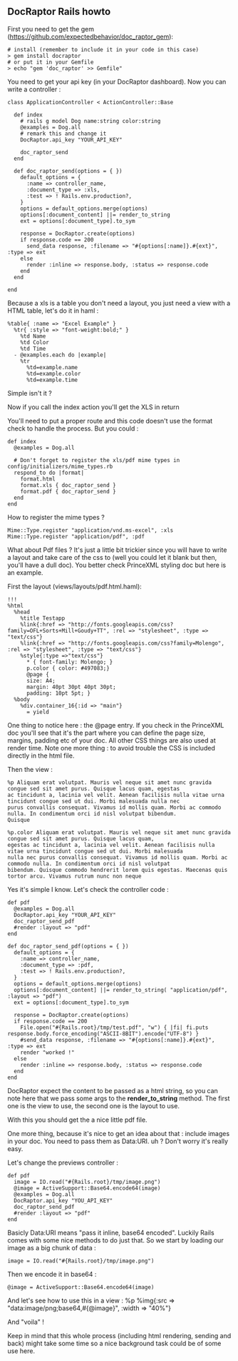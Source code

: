 ## DocRaptor Rails howto

First you need to get the gem (https://github.com/expectedbehavior/doc_raptor_gem):

    # install (remember to include it in your code in this case)
    > gem install docraptor
    # or put it in your Gemfile
    > echo "gem 'doc_raptor' >> Gemfile"

You need to get your api key (in your DocRaptor dashboard). Now you can write a controller :

    class ApplicationController < ActionController::Base

      def index
        # rails g model Dog name:string color:string
        @examples = Dog.all
        # remark this and change it
        DocRaptor.api_key "YOUR_API_KEY"
  
        doc_raptor_send
      end

      def doc_raptor_send(options = { })
        default_options = {
          :name => controller_name,
          :document_type => :xls,
          :test => ! Rails.env.production?,
        }
        options = default_options.merge(options)
        options[:document_content] ||= render_to_string
        ext = options[:document_type].to_sym
  
        response = DocRaptor.create(options)
        if response.code == 200
          send_data response, :filename => "#{options[:name]}.#{ext}", :type => ext
        else
          render :inline => response.body, :status => response.code
        end
      end

    end

Because a xls is a table you don't need a layout, you just need a view with a HTML table, let's do it in haml :

    %table{ :name => "Excel Example" }
      %tr{ :style => "font-weight:bold;" }
        %td Name
        %td Color
        %td Time
      - @examples.each do |example|
        %tr
          %td=example.name
          %td=example.color
          %td=example.time

Simple isn't it ?

Now if you call the index action you'll get the XLS in return

You'll need to put a proper route and this code doesn't use the format check to handle the process. But you could :

    def index
      @examples = Dog.all
  
      # Don't forget to register the xls/pdf mime types in config/initializers/mime_types.rb
      respond_to do |format|
        format.html
        format.xls { doc_raptor_send }
        format.pdf { doc_raptor_send }
      end
    end

How to register the mime types ?

    Mime::Type.register "application/vnd.ms-excel", :xls
    Mime::Type.register "application/pdf", :pdf


What about Pdf files ? It's just a little bit trickier since you will have to write a layout and take care of the css to (well you could let it blank but then, you'll have a dull doc). You better check PrinceXML styling doc but here is an example.

First the layout (views/layouts/pdf.html.haml):

    !!!
    %html
      %head
        %title Testapp
        %link{:href => "http://fonts.googleapis.com/css?family=OFL+Sorts+Mill+Goudy+TT", :rel => "stylesheet", :type => "text/css"}
        %link{:href => "http://fonts.googleapis.com/css?family=Molengo", :rel => "stylesheet", :type => "text/css"}
        %style{:type =>"text/css"}
          * { font-family: Molengo; }
          p.color { color: #497083;}
          @page {
          size: A4;
          margin: 40pt 30pt 40pt 30pt;
          padding: 10pt 5pt; }
      %body
        %div.container_16{:id => "main"}
          = yield

One thing to notice here : the @page entry. If you check in the PrinceXML doc you'll see that it's the part where you can define the page size, margins, padding etc of your doc. All other CSS things are also used at render time. Note one more thing : to avoid trouble the CSS is included directly in the html file.

Then the view :

    %p Aliquam erat volutpat. Mauris vel neque sit amet nunc gravida congue sed sit amet purus. Quisque lacus quam, egestas 
    ac tincidunt a, lacinia vel velit. Aenean facilisis nulla vitae urna tincidunt congue sed ut dui. Morbi malesuada nulla nec
    purus convallis consequat. Vivamus id mollis quam. Morbi ac commodo nulla. In condimentum orci id nisl volutpat bibendum. 
    Quisque 

    %p.color Aliquam erat volutpat. Mauris vel neque sit amet nunc gravida congue sed sit amet purus. Quisque lacus quam,
    egestas ac tincidunt a, lacinia vel velit. Aenean facilisis nulla vitae urna tincidunt congue sed ut dui. Morbi malesuada
    nulla nec purus convallis consequat. Vivamus id mollis quam. Morbi ac commodo nulla. In condimentum orci id nisl volutpat
    bibendum. Quisque commodo hendrerit lorem quis egestas. Maecenas quis tortor arcu. Vivamus rutrum nunc non neque 

Yes it's simple I know. Let's check the controller code :

    def pdf
      @examples = Dog.all
      DocRaptor.api_key "YOUR_API_KEY"
      doc_raptor_send_pdf
      #render :layout => "pdf"
    end

    def doc_raptor_send_pdf(options = { })
      default_options = {
        :name => controller_name,
        :document_type => :pdf,
        :test => ! Rails.env.production?,
      }
      options = default_options.merge(options)
      options[:document_content] ||= render_to_string( "application/pdf", :layout => "pdf")
      ext = options[:document_type].to_sym
  
      response = DocRaptor.create(options)
      if response.code == 200
        File.open("#{Rails.root}/tmp/test.pdf", "w") { |fi| fi.puts response.body.force_encoding("ASCII-8BIT").encode("UTF-8") }
        #send_data response, :filename => "#{options[:name]}.#{ext}", :type => ext
        render "worked !"
      else
        render :inline => response.body, :status => response.code
      end
    end

DocRaptor expect the content to be passed as a html string, so you can note here that we pass some args to the __render_to_string__ method. The first one is the view to use, the second one is the layout to use.

With this you should get the a nice little pdf file.

One more thing, because it's nice to get an idea about that : include images in your doc. You need to pass them as Data:URI. uh ? Don't worry it's really easy.

Let's change the previews controller :

    def pdf
      image = IO.read("#{Rails.root}/tmp/image.png")
      @image = ActiveSupport::Base64.encode64(image)
      @examples = Dog.all
      DocRaptor.api_key "YOU_API_KEY"
      doc_raptor_send_pdf
      #render :layout => "pdf"
    end

Basicly Data:URI means "pass it inline, base64 encoded". Luckily Rails comes with some nice methods to do just that. So we start by loading our image as a big chunk of data :

    image = IO.read("#{Rails.root}/tmp/image.png")

Then we encode it in base64 :

    @image = ActiveSupport::Base64.encode64(image)

And let's see how to use this in a view :
    %p
      %img{:src => "data:image/png;base64,#{@image}", :width => "40%"}

And "voila" !

Keep in mind that this whole process (including html rendering, sending and back) might take some time so a nice background task could be of some use here.